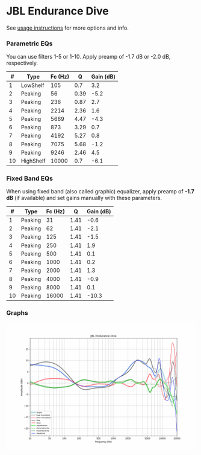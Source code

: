 # JBL Endurance Dive
See [usage instructions](https://github.com/jaakkopasanen/AutoEq#usage) for more options and info.

### Parametric EQs
You can use filters 1-5 or 1-10. Apply preamp of -1.7 dB or -2.0 dB, respectively.

|   # | Type      |   Fc (Hz) |    Q |   Gain (dB) |
|-----|-----------|-----------|------|-------------|
|   1 | LowShelf  |       105 | 0.7  |         3.2 |
|   2 | Peaking   |        56 | 0.39 |        -5.2 |
|   3 | Peaking   |       236 | 0.87 |         2.7 |
|   4 | Peaking   |      2214 | 2.36 |         1.6 |
|   5 | Peaking   |      5669 | 4.47 |        -4.3 |
|   6 | Peaking   |       873 | 3.29 |         0.7 |
|   7 | Peaking   |      4192 | 5.27 |         0.8 |
|   8 | Peaking   |      7075 | 5.68 |        -1.2 |
|   9 | Peaking   |      9246 | 2.46 |         4.5 |
|  10 | HighShelf |     10000 | 0.7  |        -6.1 |

### Fixed Band EQs
When using fixed band (also called graphic) equalizer, apply preamp of **-1.7 dB** (if available) and set gains manually with these parameters.

|   # | Type    |   Fc (Hz) |    Q |   Gain (dB) |
|-----|---------|-----------|------|-------------|
|   1 | Peaking |        31 | 1.41 |        -0.6 |
|   2 | Peaking |        62 | 1.41 |        -2.1 |
|   3 | Peaking |       125 | 1.41 |        -1.5 |
|   4 | Peaking |       250 | 1.41 |         1.9 |
|   5 | Peaking |       500 | 1.41 |         0.1 |
|   6 | Peaking |      1000 | 1.41 |         0.2 |
|   7 | Peaking |      2000 | 1.41 |         1.3 |
|   8 | Peaking |      4000 | 1.41 |        -0.9 |
|   9 | Peaking |      8000 | 1.41 |         0.1 |
|  10 | Peaking |     16000 | 1.41 |       -10.3 |

### Graphs
![](./JBL%20Endurance%20Dive.png)
